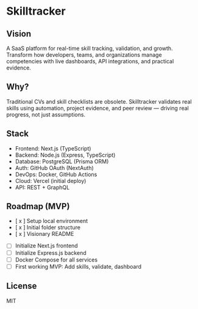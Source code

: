 # Skilltracker

## Vision
A SaaS platform for real-time skill tracking, validation, and growth. Transform how developers, teams, and organizations manage competencies with live dashboards, API integrations, and practical evidence.

## Why?
Traditional CVs and skill checklists are obsolete. Skilltracker validates real skills using automation, project evidence, and peer review — driving real progress, not just assumptions.

## Stack
- Frontend: Next.js (TypeScript)
- Backend: Node.js (Express, TypeScript)
- Database: PostgreSQL (Prisma ORM)
- Auth: GitHub OAuth (NextAuth)
- DevOps: Docker, GitHub Actions
- Cloud: Vercel (initial deploy)
- API: REST + GraphQL

## Roadmap (MVP)
- [ x ] Setup local environment
- [ x ] Initial folder structure
- [ x ] Visionary README
- [ ] Initialize Next.js frontend
- [ ] Initialize Express.js backend
- [ ] Docker Compose for all services
- [ ] First working MVP: Add skills, validate, dashboard

## License
MIT
